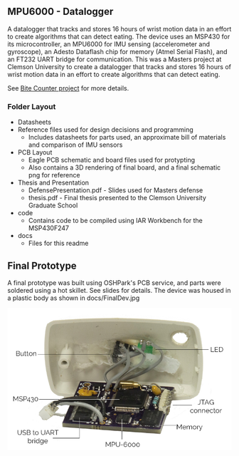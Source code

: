 ## MPU6000 - Datalogger


A datalogger that tracks and stores 16 hours of wrist motion data in an effort to create algorithms that can detect eating. The device uses an MSP430 for its microcontroller, an MPU6000 for IMU sensing (accelerometer and gyroscope), an Adesto Dataflash chip for memory (Atmel Serial Flash), and an FT232 UART bridge for communication. This was a Masters project at Clemson University to create a datalogger that tracks and stores 16 hours of wrist motion data in an effort to create algorithms that can detect eating.

See [Bite Counter project](http://cecas.clemson.edu/~ahoover/bite-counter/) for more details.

### Folder Layout
- Datasheets
- Reference files used for design decisions and programming
	- Includes datasheets for parts used, an approximate bill of materials and comparison of IMU sensors
- PCB Layout
	- Eagle PCB schematic and board files used for protypting
	- Also contains a 3D rendering of final board, and a final schematic png for reference
- Thesis and Presentation
	- DefensePresentation.pdf - Slides used for Masters defense
    - thesis.pdf - Final thesis presented to the Clemson University Graduate School
- code
	- Contains code to be compiled using IAR Workbench for the MSP430F247
- docs
	- Files for this readme
    
## Final Prototype
A final prototype was built using OSHPark's PCB service, and parts were soldered using a hot skillet. See slides for details.
The device was housed in a plastic body as shown in docs/FinalDev.jpg

![](https://raw.githubusercontent.com/iamsurya/MPU6000-Datalogger/master/docs/FinalDev.jpg)
